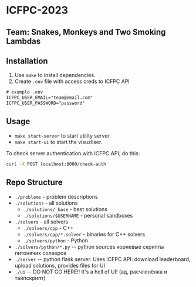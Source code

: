 # ICFPC-2023

## Team: Snakes, Monkeys and Two Smoking Lambdas

## Installation

1. Use `make` to install dependencies.
2. Create `.env` file with access creds to ICFPC API

```txt
# example .env
ICFPC_USER_EMAIL="team@email.com"
ICFPC_USER_PASSWORD="password"
```

## Usage

- `make start-server` to start utility server
- `make start-ui` to start the visuzliser.

To check server authentication with ICFPC API, do this:

```bash
curl -X POST localhost:8000/check-auth
```

## Repo Structure

- `./problems`  - problem descriptions
- `./solutions`  - all solutions
  - `./solutions/_base`  - best solutions
  - `./solutions/$USERNAME`  - personal sandboxes
- `./solvers`  - all solvers
  - `./solvers/cpp`  - C++
  - `./solvers/cpp/*.solver`  - binaries for C++ solvers
  - `./solvers/python`  - Python
- `./solvers/python/*.py`  -- python sources корневые скрипты питонячих солверов
- `./server`  -- python flask server. Uses ICFPC API: download leaderboard, upload solutions, provides files for UI
- `./ui`  -- DO NOT GO HERE!! It's a hell of UI! (ад, расчленёнка и тайпскрипт)
